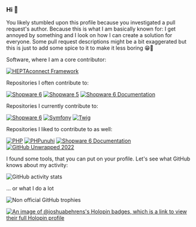 ### Hi 👋

You likely stumbled upon this profile because you investigated a pull request's author.
Because this is what I am basically known for: I get annoyed by something and I look on how I can create a solution for everyone.
Some pull request descriptions might be a bit exaggerated but this is just to add some spice to it to make it less boring 😁🎉

Software, where I am a core contributor:

[![HEPTAconnect Framework](https://github-readme-stats.vercel.app/api/pin/?username=HEPTACOM&repo=heptaconnect-framework)](https://github.com/HEPTACOM/heptaconnect-framework)

Repositories I often contribute to:

[![Shopware 6](https://github-readme-stats.vercel.app/api/pin/?username=shopware&repo=shopware)](https://github.com/shopware/shopware)
[![Shopware 5](https://github-readme-stats.vercel.app/api/pin/?username=shopware5&repo=shopware)](https://github.com/shopware5/shopware)
[![Shopware 6 Documentation](https://github-readme-stats.vercel.app/api/pin/?username=shopware&repo=docs)](https://github.com/shopware/docs)

Repositories I currently contribute to:

[![Shopware 6](https://github-readme-stats.vercel.app/api/pin/?username=shopware&repo=shopware)](https://github.com/shopware/shopware/pulls?q=is%3Apr+is%3Aopen+sort%3Aupdated-desc+author%3AJoshuaBehrens)
[![Symfony](https://github-readme-stats.vercel.app/api/pin/?username=symfony&repo=symfony)](https://github.com/symfony/symfony/pulls?q=is%3Apr+is%3Aopen+sort%3Aupdated-desc+author%3AJoshuaBehrens)
[![Twig](https://github-readme-stats.vercel.app/api/pin/?username=shopware&repo=docs)](https://github.com/twigphp/Twig/pulls?q=is%3Apr+is%3Aopen+sort%3Aupdated-desc+author%3AJoshuaBehrens)

Repositories I liked to contribute to as well:

[![PHP](https://github-readme-stats.vercel.app/api/pin/?username=php&repo=php-src)](https://github.com/php/php-src/)
[![PHPunuhi](https://github-readme-stats.vercel.app/api/pin/?username=boxblinkracer&repo=phpunuhi)](https://github.com/boxblinkracer/phpunuhi/)
[![Shopware 6 Documentation](https://github-readme-stats.vercel.app/api/pin/?username=mollie&repo=Shopware6)](https://github.com/mollie/Shopware6/)
[![GitHub Unwrapped 2022](https://github-readme-stats.vercel.app/api/pin/?username=remotion-dev&repo=github-unwrapped-2022)](https://github.com/remotion-dev/github-unwrapped-2022/)

I found some tools, that you can put on your profile. Let's see what GitHub knows about my activity:

![GitHub activity stats](https://github-readme-stats.vercel.app/api?username=JoshuaBehrens&show_icons=true&count_private=true&theme=city_lights)

… or what I do a lot

![Non official GitHub trophies](https://github-profile-trophy.vercel.app/?username=JoshuaBehrens&column=3&margin-w=15&margin-h=15&theme=onestar&rank=-C,-B)

[![An image of @joshuabehrens's Holopin badges, which is a link to view their full Holopin profile](https://holopin.me/joshuabehrens)](https://holopin.io/@joshuabehrens)
